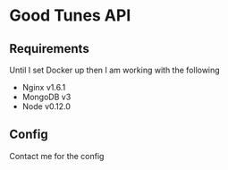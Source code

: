 # Good Tunes API

## Requirements

Until I set Docker up then I am working with the following

* Nginx v1.6.1
* MongoDB v3
* Node v0.12.0

## Config

Contact me for the config
